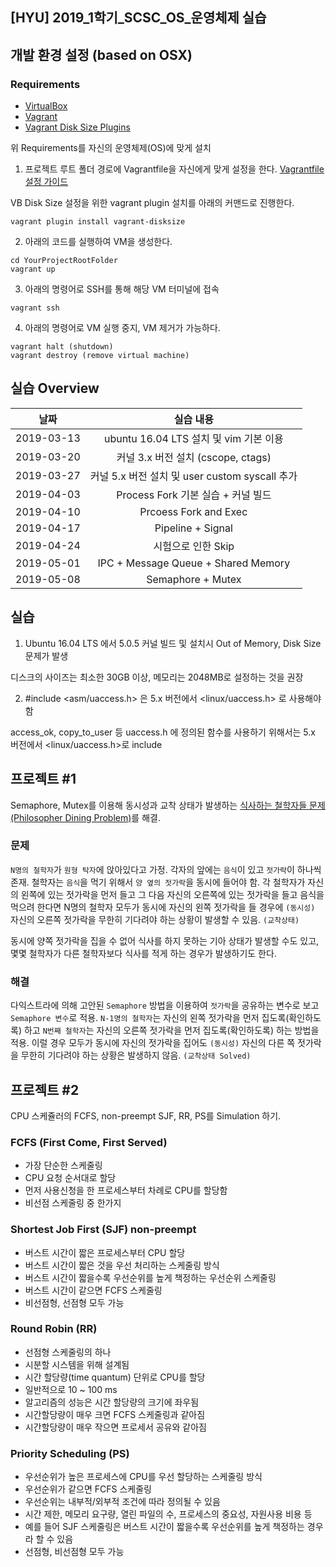 ## [HYU] 2019_1학기_SCSC_OS_운영체제 실습

## 개발 환경 설정 (based on OSX)
### Requirements
- [VirtualBox](https://www.vagrantup.com/)
- [Vagrant](https://www.virtualbox.org/)
- [Vagrant Disk Size Plugins](https://github.com/sprotheroe/vagrant-disksize)

위 Requirements를 자신의 운영체제(OS)에 맞게 설치

1. 프로젝트 루트 폴더 경로에 Vagrantfile을 자신에게 맞게 설정을 한다. [Vagrantfile 설정 가이드](https://www.vagrantup.com/docs/vagrantfile/)

VB Disk Size 설정을 위한 vagrant plugin 설치를 아래의 커맨드로 진행한다.
```
vagrant plugin install vagrant-disksize
```

2. 아래의 코드를 실행하여 VM을 생성한다.

```
cd YourProjectRootFolder
vagrant up
```

3. 아래의 명령어로 SSH를 통해 해당 VM 터미널에 접속

```
vagrant ssh
```

4. 아래의 명령어로 VM 실행 중지, VM 제거가 가능하다.

```
vagrant halt (shutdown)
vagrant destroy (remove virtual machine)
```

## 실습 Overview
| 날짜   |      실습 내용      |
|----------|:-------------:|
| 2019-03-13 | ubuntu 16.04 LTS 설치 및 vim 기본 이용 |
| 2019-03-20 | 커널 3.x 버전 설치 (cscope, ctags)  |
| 2019-03-27 | 커널 5.x 버전 설치 및 user custom syscall 추가 |
| 2019-04-03 | Process Fork 기본 실습 + 커널 빌드 |
| 2019-04-10 | Prcoess Fork and Exec |
| 2019-04-17 | Pipeline + Signal |
| 2019-04-24 | 시험으로 인한 Skip |
| 2019-05-01 | IPC + Message Queue + Shared Memory |
| 2019-05-08 | Semaphore + Mutex |

## 실습
1. Ubuntu 16.04 LTS 에서 5.0.5 커널 빌드 및 설치시 Out of Memory, Disk Size 문제가 발생

디스크의 사이즈는 최소한 30GB 이상, 메모리는 2048MB로 설정하는 것을 권장

2. #include <asm/uaccess.h> 은 5.x 버전에서 <linux/uaccess.h> 로 사용해야 함

access_ok, copy_to_user 등 uaccess.h 에 정의된 함수를 사용하기 위해서는 5.x 버전에서 <linux/uaccess.h>로 include

## 프로젝트 #1

Semaphore, Mutex를 이용해 동시성과 교착 상태가 발생하는 [식사하는 철학자들 문제(Philosopher Dining Problem)](https://ko.wikipedia.org/wiki/%EC%8B%9D%EC%82%AC%ED%95%98%EB%8A%94_%EC%B2%A0%ED%95%99%EC%9E%90%EB%93%A4_%EB%AC%B8%EC%A0%9C)를 해결.

### 문제

`N명의 철학자`가 `원형 탁자`에 앉아있다고 가정. 각자의 앞에는 `음식`이 있고 `젓가락`이 하나씩 존재. 철학자는 `음식`을 먹기 위해서 `양 옆의 젓가락`을 동시에 들어야 함. 각 철학자가 자신의 왼쪽에 있는 젓가락을 먼저 들고 그 다음 자신의 오른쪽에 있는 젓가락을 들고 음식을 먹으려 한다면 N명의 철학자 모두가 동시에 자신의 왼쪽 젓가락을 들 경우에 `(동시성)` 자신의 오른쪽 젓가락을 무한히 기다려야 하는 상황이 발생할 수 있음. `(교착상태)`

동시에 양쪽 젓가락을 집을 수 없어 식사를 하지 못하는 기아 상태가 발생할 수도 있고, 몇몇 철학자가 다른 철학자보다 식사를 적게 하는 경우가 발생하기도 한다.

### 해결

다익스트라에 의해 고안된 `Semaphore` 방법을 이용하여 `젓가락`을 공유하는 변수로 보고 `Semaphore 변수`로 적용. `N-1명의 철학자`는 자신의 왼쪽 젓가락을 먼저 집도록(확인하도록) 하고 `N번째 철학자`는 자신의 오른쪽 젓가락을 먼저 집도록(확인하도록) 하는 방법을 적용. 이럴 경우 모두가 동시에 자신의 젓가락을 집어도 `(동시성)` 자신의 다른 쪽 젓가락을 무한히 기다려야 하는 상황은 발생하지 않음. `(교착상태 Solved)`

## 프로젝트 #2

CPU 스케쥴러의 FCFS, non-preempt SJF, RR, PS를 Simulation 하기.

### FCFS (First Come, First Served)

- 가장 단순한 스케줄링
- CPU 요청 순서대로 할당
- 먼저 사용신청을 한 프로세스부터 차례로 CPU를 할당함
- 비선점 스케줄링 중 한가지

### Shortest Job First (SJF) non-preempt

- 버스트 시간이 짧은 프로세스부터 CPU 할당
- 버스트 시간이 짧은 것을 우선 처리하는 스케줄링 방식
- 버스트 시간이 짧을수록 우선순위를 높게 책정하는 우선순위 스케줄링
- 버스트 시간이 같으면 FCFS 스케줄링
- 비선점형, 선점형 모두 가능

### Round Robin (RR)

- 선점형 스케줄링의 하나
- 시분할 시스템을 위해 설계됨
- 시간 할당량(time quantum) 단위로 CPU를 할당
- 일반적으로 10 ~ 100 ms
- 알고리즘의 성능은 시간 할당량의 크기에 좌우됨
- 시간할당량이 매우 크면 FCFS 스케줄링과 같아짐
- 시간할당량이 매우 작으면 프로세서 공유와 같아짐

### Priority Scheduling (PS)

- 우선순위가 높은 프로세스에 CPU를 우선 할당하는 스케줄링 방식
- 우선순위가 같으면 FCFS 스케줄링
- 우선순위는 내부적/외부적 조건에 따라 정의될 수 있음
- 시간 제한, 메모리 요구량, 열린 파일의 수, 프로세스의 중요성, 자원사용 비용 등
- 예를 들어 SJF 스케줄링은 버스트 시간이 짧을수록 우선순위를 높게 책정하는 경우라 할 수 있음
- 선점형, 비선점형 모두 가능
